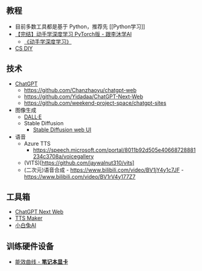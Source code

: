 ## 教程

- 目前多数工具都是基于 Python，推荐先 [[Python学习]]
- [【完结】动手学深度学习 PyTorch版 - 跟李沐学AI](https://space.bilibili.com/1567748478/channel/seriesdetail?sid=358497)
	- [《动手学深度学习》](https://zh-v2.d2l.ai/)
- [CS DIY](https://github.com/pkuflyingpig/cs-self-learning/)

## 技术

- [ChatGPT](https://chat.openai.com/chat)
	- https://github.com/Chanzhaoyu/chatgpt-web
	- https://github.com/Yidadaa/ChatGPT-Next-Web
	- https://github.com/weekend-project-space/chatgpt-sites
- 图像生成
	- [DALL·E](https://labs.openai.com)
	- Stable Diffusion
		- [Stable Diffusion web UI](https://github.com/AUTOMATIC1111/stable-diffusion-webui/)
- 语音
	- Azure TTS
		- https://speech.microsoft.com/portal/8011b92d505e40668728881234c3708a/voicegallery
	- (VITS)[https://github.com/jaywalnut310/vits]
	- (二次元)语音合成
			- https://www.bilibili.com/video/BV1jY4y1c7JF
			- https://www.bilibili.com/video/BV1rV4y177Z7


## 工具箱

- [ChatGPT Next Web](https://chat-gpt-next-web.vercel.app)
- [TTS Maker](https://ttsmaker.com/zh-cn)
- [小白兔AI](https://github.com/Baiyuetribe/paper2gui)

## 训练硬件设备

- [能效曲线 - **笔记本显卡**](https://www.socpk.com/laptopgpucurve/)

